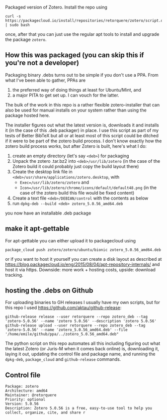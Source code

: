 Packaged version of Zotero. Install the repo using 

```
curl -s https://packagecloud.io/install/repositories/retorquere/zotero/script.deb.sh | sudo bash
```

once, after that you can just use the regular apt tools to install and upgrade the package `zotero`.

## How this was packaged (you can skip this if you're not a developer)

Packaging binary .debs turns out to be simple if you don't use a PPA. From what I've been able to gather, PPAs are

1. the preferred way of doing things at least for Ubuntu/Mint, and 
2. a major PITA to get set up. I can vouch for the latter.

The bulk of the work in this repo is a rather flexible zotero-installer that can also be used for manual installs on your system rather than using the package hosted here.

The installer figures out what the latest version is, downloads it and installs it (in the case of this .deb packager) in place. I use this script as part of my tests of Better BibTeX but all or at least most of this script could be ditched if it were to be part of the zotero build process. I don't know exactly how the zotero build process works, but after Zotero is built, here's what I do:

1. create an empty directory (let's say `<deb>`) for packaging
2. Unpack the zotero .tar.bz2 into `<deb>/usr/lib/zotero` (in the case of the Zotero build it could probably just copy the build layout there)
3. Create the desktop link file in `<deb>/usr/share/applications/zotero.desktop`, with
   * `Exec=/usr/lib/zotero/zotero` and
   * `Icon=/usr/lib/zotero/chrome/icons/default/default48.png` (in the case of the zotero build this file would be fixed content)
4. Create a text file `<deb>/DEBIAN/control` with the contents as below
5. run `dpkg-deb --build <deb> zotero_5.0.56_amd64.deb`

you now have an installable .deb package

## make it apt-gettable

For apt-gettable you can either upload it to packagecloud using

```
package_cloud push zotero/zotero/ubuntu/bionic zotero_5.0.56_amd64.deb
```

or if you want to host it yourself you can create a disk layout as described at https://blog.packagecloud.io/eng/2015/08/04/apt-repository-internals/ and host it via https. Downside: more work + hosting costs, upside: download tracking.

## hosting the .debs on Github

For uploading binaries to GH releases I usually have my own scripts, but for this repo I used https://github.com/aktau/github-release:

```
github-release release --user retorquere --repo zotero_deb --tag 'zotero-5.0.56' --name 'zotero 5.0.56' --description 'zotero 5.0.56'
github-release upload --user retorquere --repo zotero_deb --tag 'zotero-5.0.56' --name 'zotero_5.0.56_amd64.deb' --file '/home/emile/github/ppa/../zotero_5.0.56_amd64.deb"
```

The python script on this repo automates all this including figuring out what the latest Zotero (or Juris-M when it comes back online) is, downloading it, laying it out, updating the control file and package name, and running the `dpkg-deb`, `package_cloud` and `github-release` commands.

## Control file

```
Package: zotero
Architecture: amd64
Maintainer: @retorquere
Priority: optional
Version: 5.0.56
Description: Zotero 5.0.56 is a free, easy-to-use tool to help you collect, organize, cite, and share r
```
